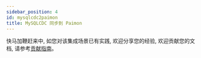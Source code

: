```yaml
---
sidebar_position: 4
id: mysqlcdc2paimon
title: MySQLCDC 同步到 Paimon
---
```


快马加鞭赶来中, 如您对该集成场景已有实践, 欢迎分享您的经验, 欢迎贡献您的文档, 请参考[贡献指南](../../developer_guide/contribution/how_contribute)。